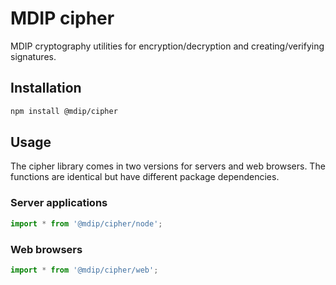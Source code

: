 # MDIP cipher

MDIP cryptography utilities for encryption/decryption and creating/verifying signatures.

## Installation

```bash
npm install @mdip/cipher
```

## Usage

The cipher library comes in two versions for servers and web browsers.
The functions are identical but have different package dependencies.

### Server applications

```js
import * from '@mdip/cipher/node';
```

### Web browsers

```js
import * from '@mdip/cipher/web';
```
